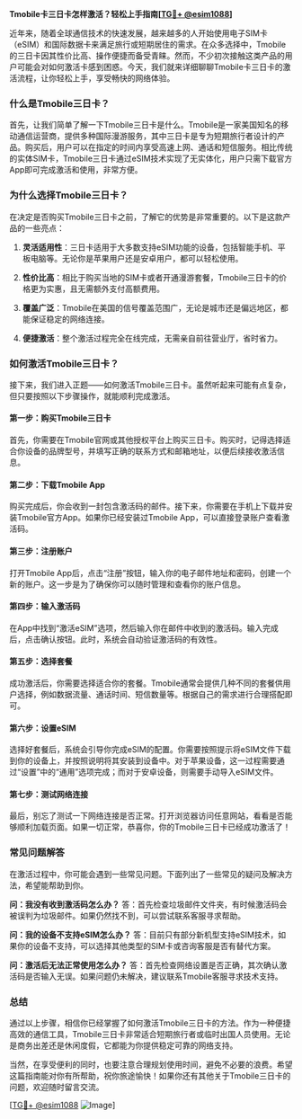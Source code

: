 **Tmobile卡三日卡怎样激活？轻松上手指南[[TG💪+ @esim1088](https://t.me/s/esim1088)]**

近年来，随着全球通信技术的快速发展，越来越多的人开始使用电子SIM卡（eSIM）和国际数据卡来满足旅行或短期居住的需求。在众多选择中，Tmobile的三日卡因其性价比高、操作便捷而备受青睐。然而，不少初次接触这类产品的用户可能会对如何激活卡感到困惑。今天，我们就来详细聊聊Tmobile卡三日卡的激活流程，让你轻松上手，享受畅快的网络体验。

### 什么是Tmobile三日卡？

首先，让我们简单了解一下Tmobile三日卡是什么。Tmobile是一家美国知名的移动通信运营商，提供多种国际漫游服务，其中三日卡是专为短期旅行者设计的产品。购买后，用户可以在指定的时间内享受高速上网、通话和短信服务。相比传统的实体SIM卡，Tmobile三日卡通过eSIM技术实现了无实体化，用户只需下载官方App即可完成激活和使用，非常方便。

### 为什么选择Tmobile三日卡？

在决定是否购买Tmobile三日卡之前，了解它的优势是非常重要的。以下是这款产品的一些亮点：

1. **灵活适用性**：三日卡适用于大多数支持eSIM功能的设备，包括智能手机、平板电脑等。无论你是苹果用户还是安卓用户，都可以轻松使用。
   
2. **性价比高**：相比于购买当地的SIM卡或者开通漫游套餐，Tmobile三日卡的价格更为实惠，且无需额外支付高额费用。
   
3. **覆盖广泛**：Tmobile在美国的信号覆盖范围广，无论是城市还是偏远地区，都能保证稳定的网络连接。
   
4. **便捷激活**：整个激活过程完全在线完成，无需亲自前往营业厅，省时省力。

### 如何激活Tmobile三日卡？

接下来，我们进入正题——如何激活Tmobile三日卡。虽然听起来可能有点复杂，但只要按照以下步骤操作，就能顺利完成激活。

#### 第一步：购买Tmobile三日卡

首先，你需要在Tmobile官网或其他授权平台上购买三日卡。购买时，记得选择适合你设备的品牌型号，并填写正确的联系方式和邮箱地址，以便后续接收激活信息。

#### 第二步：下载Tmobile App

购买完成后，你会收到一封包含激活码的邮件。接下来，你需要在手机上下载并安装Tmobile官方App。如果你已经安装过Tmobile App，可以直接登录账户查看激活码。

#### 第三步：注册账户

打开Tmobile App后，点击“注册”按钮，输入你的电子邮件地址和密码，创建一个新的账户。这一步是为了确保你可以随时管理和查看你的账户信息。

#### 第四步：输入激活码

在App中找到“激活eSIM”选项，然后输入你在邮件中收到的激活码。输入完成后，点击确认按钮。此时，系统会自动验证激活码的有效性。

#### 第五步：选择套餐

成功激活后，你需要选择适合你的套餐。Tmobile通常会提供几种不同的套餐供用户选择，例如数据流量、通话时间、短信数量等。根据自己的需求进行合理搭配即可。

#### 第六步：设置eSIM

选择好套餐后，系统会引导你完成eSIM的配置。你需要按照提示将eSIM文件下载到你的设备上，并按照说明将其安装到设备中。对于苹果设备，这一过程需要通过“设置”中的“通用”选项完成；而对于安卓设备，则需要手动导入eSIM文件。

#### 第七步：测试网络连接

最后，别忘了测试一下网络连接是否正常。打开浏览器访问任意网站，看看是否能够顺利加载页面。如果一切正常，恭喜你，你的Tmobile三日卡已经成功激活了！

### 常见问题解答

在激活过程中，你可能会遇到一些常见问题。下面列出了一些常见的疑问及解决方法，希望能帮助到你。

**问：我没有收到激活码怎么办？**
答：首先检查垃圾邮件文件夹，有时候激活码会被误判为垃圾邮件。如果仍然找不到，可以尝试联系客服寻求帮助。

**问：我的设备不支持eSIM怎么办？**
答：目前只有部分新机型支持eSIM技术，如果你的设备不支持，可以选择其他类型的SIM卡或咨询客服是否有替代方案。

**问：激活后无法正常使用怎么办？**
答：首先检查网络设置是否正确，其次确认激活码是否输入无误。如果问题仍未解决，建议联系Tmobile客服寻求技术支持。

### 总结

通过以上步骤，相信你已经掌握了如何激活Tmobile三日卡的方法。作为一种便捷高效的通信工具，Tmobile三日卡非常适合短期旅行者或临时出国人员使用。无论是商务出差还是休闲度假，它都能为你提供稳定可靠的网络支持。

当然，在享受便利的同时，也要注意合理规划使用时间，避免不必要的浪费。希望这篇指南能对你有所帮助，祝你旅途愉快！如果你还有其他关于Tmobile三日卡的问题，欢迎随时留言交流。

[[TG💪+ @esim1088](https://t.me/s/esim1088) ![Image](https://i.postimg.cc/4NQfJmqS/Snipaste-2025-05-13-00-14-12.png)]